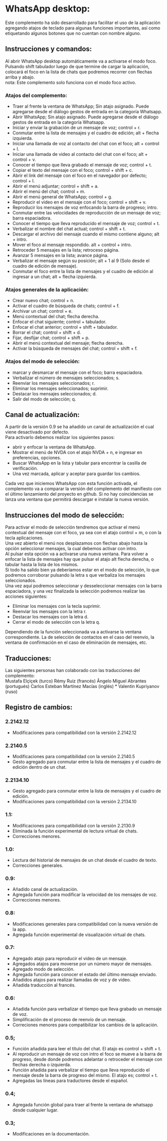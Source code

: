 ﻿# WhatsApp desktop:
Este complemento ha sido desarrollado para facilitar el uso de la aplicación agregando atajos de teclado para algunas funciones importantes, así como etiquetando algunos botones que no cuentan con nombre alguno.

## Instrucciones y comandos:
Al abrir WhatsApp desktop automáticamente va a activarse el modo foco. Pulsando shift tabulador luego de que termine de cargar la aplicación, colocará el foco en la lista de chats que podremos recorrer con flechas arriba y abajo.  
nota: Este complemento solo funciona con el modo foco activo.

### Atajos del complemento:

* Traer al frente la ventana de WhatsApp; Sin atajo asignado. Puede agregarse desde el diálogo gestos de entrada en la categoría Whatsapp. 
* Abrir WhatsApp; Sin atajo asignado. Puede agregarse desde el diálogo gestos de entrada en la categoría Whatsapp. 
* Iniciar y enviar la grabación de un mensaje de voz; control + r.
* Conmutar entre la lista de mensajes y el cuadro de edición; alt + flecha izquierda.
* Iniciar  una llamada de voz al contacto del chat con el foco; alt + control + l.
* Iniciar  una llamada de video al contacto del chat con el foco; alt + control + v.
* Conocer el tiempo que lleva grabado el mensaje de voz; control + t.
* Copiar el texto del mensaje con el foco; control + shift + c.
* Abrir el link del mensaje con el foco en el navegador por defecto; control + l.
* Abrir el menú adjuntar; control + shift + a.
* Abrir el menú del chat; control + m.
* Abrir el menú general de WhatsApp; control + g.
* Reproducir el video en el mensaje con el foco; control + shift + v.
* Reproducir los mensajes de voz enfocando la barra de progreso; intro.
* Conmutar entre las velocidades de reproducción de un mensaje de voz; barra espaciadora.
* Conocer el tiempo que lleva reproducido el mensaje de voz; control + t.
* Verbalizar el nombre del chat actual; control + shift + t.
* Descargar el archivo del mensaje cuando el mismo contiene alguno; alt + intro.
* Mover el foco al mensaje respondido. alt + control + intro.
* Retroceder 5 mensajes en la lista; retroceso página.
* Avanzar 5 mensajes en la lista; avance página.
* Verbalizar el mensaje según su posición; alt + 1 al 9 (Solo desde el cuadro de edición de mensaje).
* Conmutar el foco entre la lista de mensajes y el cuadro de edición al ingresar a un chat; alt + flecha izquierda.

### Atajos generales de la aplicación:

* Crear nuevo chat; control + n.
* Activar el cuadro de búsqueda de chats; control + f.
* Archivar un chat; control + e.
* Menú contextual del chat; flecha derecha.
* Enfocar el chat siguiente; control + tabulador.
* Enfocar el chat anterior; control + shift + tabulador.
* Borrar el chat; control + shift + d.
* Fijar, desfijar chat; control + shift + p.
* Abrir el menú contextual del mensaje; flecha derecha.
* Activar la búsqueda de mensajes del chat; control + shift + f.

### Atajos del modo de selección:

* marcar y desmarcar el mensaje con el foco; barra espaciadora.
* Verbalizar el número de mensajes seleccionados; s.
* Reenviar los mensajes seleccionados; r.
* Eliminar los mensajes seleccionados; suprimir.
* Destacar los mensajes seleccionados; d.
* Salir del modo de selección; q.

## Canal de actualización:
A partir de la versión 0.9 se ha añadido un canal de actualización el cual viene desactivado por defecto.  
Para activarlo debemos realizar los siguientes pasos:

* abrir y enfocar la ventana de WhatsApp.
* Mostrar el menú de NVDA con el atajo NVDA + n, e ingresar en preferencias, opciones.
* Buscar WhatsApp en la lista y tabular para encontrar la casilla de verificación.
* Una vez marcada, aplicar y aceptar para guardar los cambios.

Cada vez que iniciemos WhatsApp con esta función activada, el complemento va a comparar la versión del complemento del manifiesto con el último lanzamiento del proyecto en github. Si no hay coincidencias se lanza  una ventana que permitirá descargar e instalar la nueva versión.

## Instrucciones del modo de selección:
Para activar el modo de selección tendremos que activar el menú contextual  del mensaje con el foco, ya sea con el atajo control + m, o con la tecla aplicaciones.  
Una vez abierto el menú nos desplazamos con flechas abajo hasta la opción seleccionar mensajes, la cual debemos activar con intro.  
Al pulsar esta opción va a activarse una nueva ventana. Para volver a enfocar la lista de mensajes hay que pulsar el atajo alt flecha derecha, o tabular hasta la lista de los mismos.  
Si todo ha salido bien ya deberíamos estar en el modo de selección, lo que podremos corroborar pulsando la letra s que verbaliza los mensajes seleccionados.  
Una vez aquí podremos seleccionar y desseleccionar mensajes con la barra espaciadora, y una vez finalizada la selección podremos realizar las acciones siguientes:

* Eliminar los mensajes con la tecla suprimir.
* Reenviar los mensajes con la letra r.
* Destacar los mensajes con la letra d.
* Cerrar el modo de selección con la letra q.

Dependiendo de la función seleccionada va a activarse la ventana correspondiente. La de selección de contactos en el caso del reenvío, la ventana de confirmación en el caso de eliminación de mensajes, etc.
 
## Traducciones:
Las siguientes personas han colaborado con las traducciones del complemento:  
	Mustafa Elçiçek (turco)
	Rémy Ruiz (francés)
	Ângelo Miguel Abrantes (portugués)
	Carlos Esteban Martínez Macías (inglés)
	* Valentin Kupriyanov (ruso)

## Registro de cambios:  
### 2.2142.12

* Modificaciones para compatibilidad con la versión 2.2142.12

### 2.2140.5

* Modificaciones para compatibilidad con la versión 2.2140.5
* Gesto agregado para conmutar entre la lista de mensajes y el cuadro de edición dentro de un chat.

### 2.2134.10

* Gesto agregado para conmutar entre la lista de mensajes y el cuadro de edición.
* Modificaciones para compatibilidad con la versión 2.2134.10

### 1.1:

* Modificaciones para compatibilidad con la versión 2.2130.9
* Eliminada la función experimental de lectura virtual de chats.
* Correcciones menores.

### 1.0:

* Lectura del historial de mensajes de un chat desde el cuadro de texto.
* Correcciones generales.

### 0.9:

* Añadido canal de actualización.
* Agregada función para modificar la velocidad de los mensajes de voz.
* Correcciones menores.

### 0.8:

* Modificaciones generales para compatibilidad con la nueva versión de la app.
* Agregada función experimental de visualización virtual de chats.

### 0.7:

* Agregado atajo para reproducir el video de un mensaje.
* Agregados atajos para moverse por un número mayor de mensajes.
* Agregado modo de selección.
* Agregada función para conocer el estado del último mensaje enviado.
* Añadidos atajos para realizar llamadas de voz y de video.
* Añadida traducción al francés.

### 0.6:

* Añadida función para verbalizar el tiempo que lleva grabado un mensaje de voz.
* Simplificación de el proceso de reenvío de un mensaje.
* Correciones menores para compatibilizar los cambios de la aplicación.

### 0.5;

* Función añadida para leer el título del chat. El atajo es control + shift + t.
* Al reproducir un mensaje de voz con intro el foco se mueve a la barra de progreso, desde donde podremos adelantar o retroceder el mensaje con flechas derecha o izquierda.
* Función añadida para verbalizar el tiempo que lleva reproducido el mensaje desde la barra de progreso del mismo. El atajo es; control + t.
* Agregadas las líneas para traductores desde el español.

### 0.4;

* Agregada función global para traer al frente la ventana de whatsapp desde cualquier lugar.

### 0.3;
* Modificaciones en la documentación.